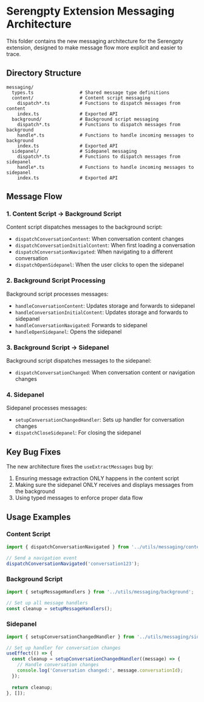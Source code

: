 # Serengpty Extension Messaging Architecture

This folder contains the new messaging architecture for the Serengpty extension, designed to make message flow more explicit and easier to trace.

## Directory Structure

```
messaging/
  types.ts                 # Shared message type definitions
  content/                 # Content script messaging
    dispatch*.ts           # Functions to dispatch messages from content
    index.ts               # Exported API
  background/              # Background script messaging
    dispatch*.ts           # Functions to dispatch messages from background
    handle*.ts             # Functions to handle incoming messages to background
    index.ts               # Exported API
  sidepanel/               # Sidepanel messaging
    dispatch*.ts           # Functions to dispatch messages from sidepanel
    handle*.ts             # Functions to handle incoming messages to sidepanel
    index.ts               # Exported API
```

## Message Flow

### 1. Content Script → Background Script

Content script dispatches messages to the background script:
- `dispatchConversationContent`: When conversation content changes
- `dispatchConversationInitialContent`: When first loading a conversation
- `dispatchConversationNavigated`: When navigating to a different conversation
- `dispatchOpenSidepanel`: When the user clicks to open the sidepanel

### 2. Background Script Processing

Background script processes messages:
- `handleConversationContent`: Updates storage and forwards to sidepanel
- `handleConversationInitialContent`: Updates storage and forwards to sidepanel
- `handleConversationNavigated`: Forwards to sidepanel
- `handleOpenSidepanel`: Opens the sidepanel

### 3. Background Script → Sidepanel

Background script dispatches messages to the sidepanel:
- `dispatchConversationChanged`: When conversation content or navigation changes

### 4. Sidepanel

Sidepanel processes messages:
- `setupConversationChangedHandler`: Sets up handler for conversation changes
- `dispatchCloseSidepanel`: For closing the sidepanel

## Key Bug Fixes

The new architecture fixes the `useExtractMessages` bug by:

1. Ensuring message extraction ONLY happens in the content script
2. Making sure the sidepanel ONLY receives and displays messages from the background
3. Using typed messages to enforce proper data flow

## Usage Examples

### Content Script
```typescript
import { dispatchConversationNavigated } from '../utils/messaging/content';

// Send a navigation event
dispatchConversationNavigated('conversation123');
```

### Background Script
```typescript
import { setupMessageHandlers } from '../utils/messaging/background';

// Set up all message handlers
const cleanup = setupMessageHandlers();
```

### Sidepanel
```typescript
import { setupConversationChangedHandler } from '../utils/messaging/sidepanel';

// Set up handler for conversation changes
useEffect(() => {
  const cleanup = setupConversationChangedHandler((message) => {
    // Handle conversation changes
    console.log('Conversation changed:', message.conversationId);
  });
  
  return cleanup;
}, []);
```